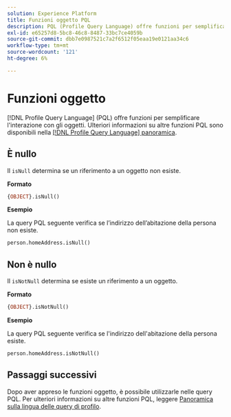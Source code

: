 ```yaml
---
solution: Experience Platform
title: Funzioni oggetto PQL
description: PQL (Profile Query Language) offre funzioni per semplificare l’interazione con gli oggetti.
exl-id: e65257d8-5bc8-46c8-8487-33bc7ce4059b
source-git-commit: dbb7e0987521c7a2f6512f05eaa19e0121aa34c6
workflow-type: tm+mt
source-wordcount: '121'
ht-degree: 6%

---
```


# Funzioni oggetto

[!DNL Profile Query Language] (PQL) offre funzioni per semplificare l&#39;interazione con gli oggetti. Ulteriori informazioni su altre funzioni PQL sono disponibili nella [[!DNL Profile Query Language] panoramica](./overview.md).

## È nullo

Il `isNull` determina se un riferimento a un oggetto non esiste.

**Formato**

```sql
{OBJECT}.isNull()
```

**Esempio**

La query PQL seguente verifica se l’indirizzo dell’abitazione della persona non esiste.

```sql
person.homeAddress.isNull()
```

## Non è nullo

Il `isNotNull` determina se esiste un riferimento a un oggetto.

**Formato**

```sql
{OBJECT}.isNotNull()
```

**Esempio**

La query PQL seguente verifica se l&#39;indirizzo dell&#39;abitazione della persona esiste.

```sql
person.homeAddress.isNotNull()
```

## Passaggi successivi

Dopo aver appreso le funzioni oggetto, è possibile utilizzarle nelle query PQL. Per ulteriori informazioni su altre funzioni PQL, leggere [Panoramica sulla lingua delle query di profilo](./overview.md).
